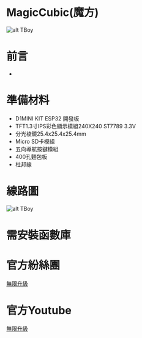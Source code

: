 # MagicCubic(魔方)
![alt TBoy](https://github.com/channel2007/MagicCubic/Images/MagicCubic.png "MagicCubic")

# 前言
* 

# 準備材料
* D1MINI KIT ESP32 開發板
* TFT1.3寸IPS彩色顯示模組240X240 ST7789 3.3V
* 分光棱鏡25.4x25.4x25.4mm
* Micro SD卡模組
* 五向導航按鍵模組
* 400孔麵包板
* 杜邦線

# 線路圖
![alt TBoy](https://github.com/channel2007/MagicCubic/Images/WiringDiagram.png "WiringDiagram")

# 需安裝函數庫

# 官方紛絲團 
[無限升級](https://www.facebook.com/unlimited.upgrade/posts/2840132506240869?notif_id=1617421138749926&notif_t=page_post_reaction&ref=notif)

# 官方Youtube
[無限升級](https://www.youtube.com/channel/UC4reRKznNk1CcjZfxKUdMuw)
